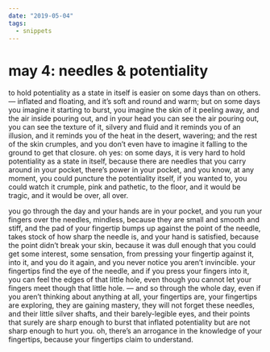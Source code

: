 ```yaml
---
date: "2019-05-04"
tags:
  - snippets
---
```

# may 4: needles & potentiality

to hold potentiality as a state in itself is easier on some days than on others. — inflated and floating, and it’s soft and round and warm; but on some days you imagine it starting to burst, you imagine the skin of it peeling away, and the air inside pouring out, and in your head you can see the air pouring out, you can see the texture of it, silvery and fluid and it reminds you of an illusion, and it reminds you of the heat in the desert, wavering; and the rest of the skin crumples, and you don’t even have to imagine it falling to the ground to get that closure. oh yes: on some days, it is very hard to hold potentiality as a state in itself, because there are needles that you carry around in your pocket, there’s power in your pocket, and you know, at any moment, you could puncture the potentiality itself, if you wanted to, you could watch it crumple, pink and pathetic, to the floor, and it would be tragic, and it would be over, all over.

you go through the day and your hands are in your pocket, and you run your fingers over the needles, mindless, because they are small and smooth and stiff, and the pad of your fingertip bumps up against the point of the needle, takes stock of how sharp the needle is, and your hand is satisfied, because the point didn’t break your skin, because it was dull enough that you could get some interest, some sensation, from pressing your fingertip against it, into it, and you do it again, and you never notice you aren’t invincible. your fingertips find the eye of the needle, and if you press your fingers into it, you can feel the edges of that little hole, even though you cannot let your fingers meet though that little hole. — and so through the whole day, even if you aren’t thinking about anything at all, your fingertips are, your fingertips are exploring, they are gaining mastery, they will not forget these needles, and their little silver shafts, and their barely-legible eyes, and their points that surely are sharp enough to burst that inflated potentiality but are not sharp enough to hurt you. oh, there’s an arrogance in the knowledge of your fingertips, because your fingertips claim to understand.
